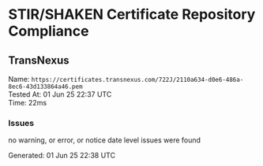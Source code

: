 # STIR/SHAKEN Certificate Repository Compliance

## TransNexus

Name: `https://certificates.transnexus.com/722J/2110a634-d0e6-486a-8ec6-43d133864a46.pem`\
Tested At: 01 Jun 25 22:37 UTC\
Time: 22ms

### Issues

no warning, or error, or notice date level issues were found

Generated: 01 Jun 25 22:38 UTC